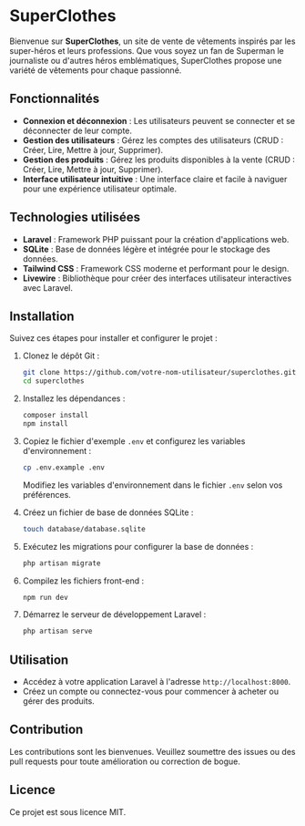 # SuperClothes

Bienvenue sur **SuperClothes**, un site de vente de vêtements inspirés par les super-héros et leurs professions. Que vous soyez un fan de Superman le journaliste ou d'autres héros emblématiques, SuperClothes propose une variété de vêtements pour chaque passionné.

## Fonctionnalités

- **Connexion et déconnexion** : Les utilisateurs peuvent se connecter et se déconnecter de leur compte.
- **Gestion des utilisateurs** : Gérez les comptes des utilisateurs (CRUD : Créer, Lire, Mettre à jour, Supprimer).
- **Gestion des produits** : Gérez les produits disponibles à la vente (CRUD : Créer, Lire, Mettre à jour, Supprimer).
- **Interface utilisateur intuitive** : Une interface claire et facile à naviguer pour une expérience utilisateur optimale.

## Technologies utilisées

- **Laravel** : Framework PHP puissant pour la création d'applications web.
- **SQLite** : Base de données légère et intégrée pour le stockage des données.
- **Tailwind CSS** : Framework CSS moderne et performant pour le design.
- **Livewire** : Bibliothèque pour créer des interfaces utilisateur interactives avec Laravel.

## Installation

Suivez ces étapes pour installer et configurer le projet :

1. Clonez le dépôt Git :

    ```bash
    git clone https://github.com/votre-nom-utilisateur/superclothes.git
    cd superclothes
    ```

2. Installez les dépendances :

    ```bash
    composer install
    npm install
    ```

3. Copiez le fichier d'exemple `.env` et configurez les variables d'environnement :

    ```bash
    cp .env.example .env
    ```

    Modifiez les variables d'environnement dans le fichier `.env` selon vos préférences.

4. Créez un fichier de base de données SQLite :

    ```bash
    touch database/database.sqlite
    ```

5. Exécutez les migrations pour configurer la base de données :

    ```bash
    php artisan migrate
    ```

6. Compilez les fichiers front-end :

    ```bash
    npm run dev
    ```

7. Démarrez le serveur de développement Laravel :

    ```bash
    php artisan serve
    ```

## Utilisation

- Accédez à votre application Laravel à l'adresse `http://localhost:8000`.
- Créez un compte ou connectez-vous pour commencer à acheter ou gérer des produits.

## Contribution

Les contributions sont les bienvenues. Veuillez soumettre des issues ou des pull requests pour toute amélioration ou correction de bogue.

## Licence

Ce projet est sous licence MIT.

